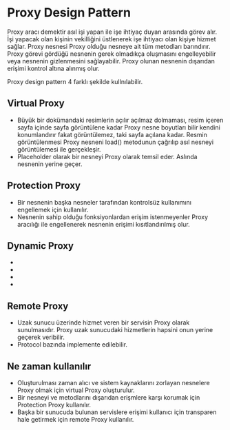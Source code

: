 # Proxy Design Pattern

Proxy aracı demektir asıl işi yapan ile işe ihtiyaç duyan arasında görev alır. İşi yapacak olan kişinin vekilliğini üstlenerek işe ihtiyacı olan kişiye hizmet sağlar.
Proxy nesnesi Proxy olduğu nesneye ait tüm metodları barındırır.
Proxy görevi gördüğü nesnenin gerek olmadıkça oluşmasını engelleyebilir veya nesnenin gizlenmesini sağlayabilir.
Proxy olunan nesnenin dışarıdan erişimi kontrol altına alınmış olur.

Proxy design pattern 4 farklı şekilde kullnılabilir.

## Virtual Proxy
- Büyük bir dokümandaki resimlerin açılır açılmaz dolmaması, resim içeren sayfa içinde sayfa görüntülene kadar Proxy nesne boyutları bilir kendini konumlandırır fakat görüntülemez, taki sayfa açılana kadar. Resmin görüntülenmesi Proxy nesneni load() metodunun çağrılıp asıl nesneyi görüntülemesi ile gerçekleşir.
- Placeholder olarak bir nesneyi Proxy olarak temsil eder. Aslında nesnenin yerine geçer.
## Protection Proxy
- Bir nesnenin başka nesneler tarafından kontrolsüz kullanımını engellemek için kullanılır.
- Nesnenin sahip olduğu fonksiyonlardan erişim istenmeyenler Proxy aracılığı ile engellenerek nesnenin erişimi kısıtlandırılmış olur.
## Dynamic Proxy
-
-
-
-
## Remote Proxy
- Uzak sunucu üzerinde hizmet veren bir servisin Proxy olarak sunulmasıdır. Proxy uzak sunucudaki hizmetlerin hapsini onun yerine geçerek veribilir.
- Protocol bazında implemente edilebilir.

## Ne zaman kullanılır

- Oluşturulması zaman alıcı ve sistem kaynaklarını zorlayan nesnelere Proxy olmak için virtual Proxy oluşturulur.
- Bir nesneyi ve metodlarını dışarıdan erişmlere karşı korumak için Protection Proxy kullanılır.
- Başka bir sunucuda bulunan servislere erişimi kullanıcı için transparen hale getirmek için remote Proxy kullanılır.

